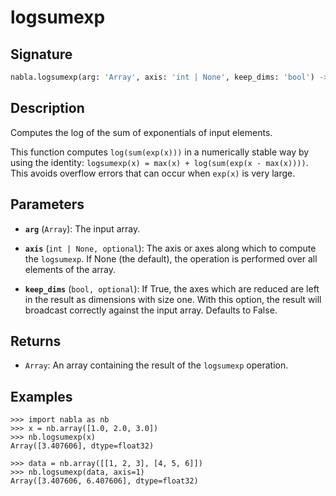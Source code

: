 # logsumexp

## Signature

```python
nabla.logsumexp(arg: 'Array', axis: 'int | None', keep_dims: 'bool') -> 'Array'
```

## Description

Computes the log of the sum of exponentials of input elements.

This function computes `log(sum(exp(x)))` in a numerically stable way by using
the identity: `logsumexp(x) = max(x) + log(sum(exp(x - max(x))))`. This
avoids overflow errors that can occur when `exp(x)` is very large.

## Parameters

- **`arg`** (`Array`): The input array.

- **`axis`** (`int | None, optional`): The axis or axes along which to compute the `logsumexp`. If None (the default), the operation is performed over all elements of the array.

- **`keep_dims`** (`bool, optional`): If True, the axes which are reduced are left in the result as dimensions with size one. With this option, the result will broadcast correctly against the input array. Defaults to False.

## Returns

- `Array`: An array containing the result of the `logsumexp` operation.

## Examples

```pycon
>>> import nabla as nb
>>> x = nb.array([1.0, 2.0, 3.0])
>>> nb.logsumexp(x)
Array([3.407606], dtype=float32)

>>> data = nb.array([[1, 2, 3], [4, 5, 6]])
>>> nb.logsumexp(data, axis=1)
Array([3.407606, 6.407606], dtype=float32)
```
